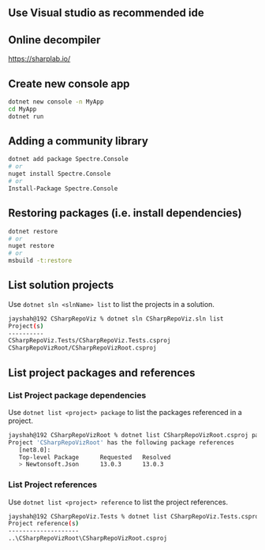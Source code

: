 
## Use Visual studio as recommended ide

## Online decompiler

https://sharplab.io/

## Create new console app

```bash
dotnet new console -n MyApp
cd MyApp
dotnet run
```

## Adding a community library

```bash
dotnet add package Spectre.Console
# or
nuget install Spectre.Console
# or
Install-Package Spectre.Console
```

## Restoring packages (i.e. install dependencies)

```bash
dotnet restore
# or
nuget restore
# or 
msbuild -t:restore
```

## List solution projects 

Use `dotnet sln <slnName> list` to list the projects in a solution.
```bash
jayshah@192 CSharpRepoViz % dotnet sln CSharpRepoViz.sln list                   
Project(s)
----------
CSharpRepoViz.Tests/CSharpRepoViz.Tests.csproj
CSharpRepoVizRoot/CSharpRepoVizRoot.csproj
```

## List project packages and references

### List Project package dependencies
Use `dotnet list <project> package` to list the packages referenced in a project.
```bash
jayshah@192 CSharpRepoVizRoot % dotnet list CSharpRepoVizRoot.csproj package
Project 'CSharpRepoVizRoot' has the following package references
   [net8.0]: 
   Top-level Package      Requested   Resolved
   > Newtonsoft.Json      13.0.3      13.0.3  
```

### List Project references
Use `dotnet list <project> reference` to list the project references.
```bash
jayshah@192 CSharpRepoViz.Tests % dotnet list CSharpRepoViz.Tests.csproj reference   
Project reference(s)
--------------------
..\CSharpRepoVizRoot\CSharpRepoVizRoot.csproj
```

